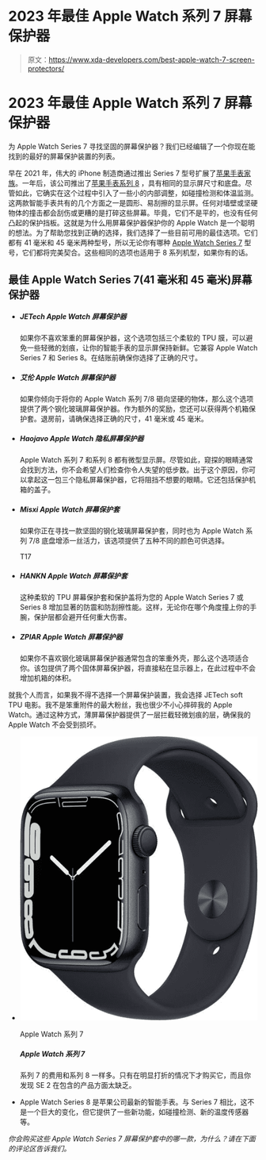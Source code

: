 # 2023 年最佳 Apple Watch 系列 7 屏幕保护器

> 原文：<https://www.xda-developers.com/best-apple-watch-7-screen-protectors/>

# 2023 年最佳 Apple Watch 系列 7 屏幕保护器

为 Apple Watch Series 7 寻找坚固的屏幕保护器？我们已经编辑了一个你现在能找到的最好的屏幕保护装置的列表。

早在 2021 年，伟大的 iPhone 制造商通过推出 Series 7 型号扩展了[苹果手表家族](http://xda-developers.com/best-apple-watch)。一年后，该公司推出了[苹果手表系列 8](http://xda-developers.com/best-apple-watch-series-8-deals/) ，具有相同的显示屏尺寸和底盘。尽管如此，它确实在这个过程中引入了一些小的内部调整，如碰撞检测和体温监测。这两款智能手表共有的几个方面之一是圆形、易刮擦的显示屏。任何对墙壁或坚硬物体的撞击都会刮伤或更糟的是打碎这些屏幕。毕竟，它们不是平的，也没有任何凸起的保护挡板。这就是为什么用屏幕保护器保护你的 Apple Watch 是一个聪明的想法。为了帮助您找到正确的选择，我们选择了一些目前可用的最佳选项。它们都有 41 毫米和 45 毫米两种型号，所以无论你有哪种 [Apple Watch Series 7](https://www.xda-developers.com/apple-watch-series-7-review/) 型号，它们都将完美契合。这些相同的选项也适用于 8 系列机型，如果你有的话。

## 最佳 Apple Watch Series 7(41 毫米和 45 毫米)屏幕保护器

*   ##### JETech Apple Watch 屏幕保护器

    如果你不喜欢笨重的屏幕保护器，这个选项包括三个柔软的 TPU 膜，可以避免一些轻微的划痕，让你的智能手表的显示屏保持新鲜。它兼容 Apple Watch Series 7 和 Series 8。在结账前确保你选择了正确的尺寸。

*   ##### 艾伦 Apple Watch 屏幕保护器

    如果你倾向于将你的 Apple Watch 系列 7/8 砸向坚硬的物体，那么这个选项提供了两个钢化玻璃屏幕保护器。作为额外的奖励，您还可以获得两个机箱保护套。退房前，请确保选择正确的尺寸，41 毫米或 45 毫米。

*   ##### Haojavo Apple Watch 隐私屏幕保护器

    Apple Watch 系列 7 和系列 8 都有微型显示屏。尽管如此，窥探的眼睛通常会找到方法，你不会希望人们检查你令人失望的低步数。出于这个原因，你可以拿起这一包三个隐私屏幕保护器，它将阻挡不想要的眼睛。它还包括保护机箱的盖子。

*   ##### Misxi Apple Watch 屏幕保护套

    如果你正在寻找一款坚固的钢化玻璃屏幕保护套，同时也为 Apple Watch 系列 7/8 底盘增添一丝活力，该选项提供了五种不同的颜色可供选择。

    T17
*   ##### HANKN Apple Watch 屏幕保护套

    这种柔软的 TPU 屏幕保护套和保护盖将为您的 Apple Watch Series 7 或 Series 8 增加显著的防震和防刮擦性能。这样，无论你在哪个角度撞上你的手腕，保护层都会避开任何重大伤害。

*   ##### ZPIAR Apple Watch 屏幕保护器

    如果你不喜欢钢化玻璃屏幕保护器通常包含的笨重外壳，那么这个选项适合你。该包提供了两个固体屏幕保护器，将直接粘在显示器上，在此过程中不会增加机箱的体积。

就我个人而言，如果我不得不选择一个屏幕保护装置，我会选择 JETech soft TPU 电影。我不是笨重附件的最大粉丝，我也很少不小心摔碎我的 Apple Watch。通过这种方式，薄屏幕保护器提供了一层拦截轻微划痕的层，确保我的 Apple Watch 不会受到损坏。

*   <picture>![The Series 7 costs as much as the Series 8\. Only buy it if it's notably discounted and you find the SE 2 too lacking in terms of included offerings.](img/81870fcc974bccaff9cfbd668214d32a.png)</picture>

    Apple Watch 系列 7

    ##### Apple Watch 系列 7

    系列 7 的费用和系列 8 一样多。只有在明显打折的情况下才购买它，而且你发现 SE 2 在包含的产品方面太缺乏。

*   Apple Watch Series 8 是苹果公司最新的智能手表。与 Series 7 相比，这不是一个巨大的变化，但它提供了一些新功能，如碰撞检测、新的温度传感器等。

*你会购买这些 Apple Watch Series 7 屏幕保护套中的哪一款，为什么？请在下面的评论区告诉我们。*